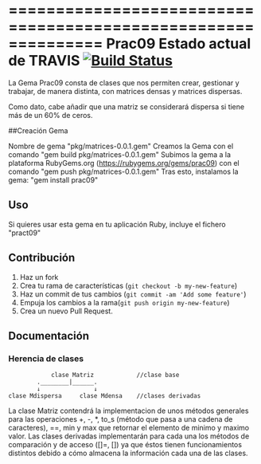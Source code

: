 ==============================================================
Prac09
Estado actual de TRAVIS [![Build Status](https://travis-ci.org/alu0100699906/pract09.png?branch=master)](https://travis-ci.org/alu0100699906/pract09)
==============================================================


La Gema Prac09 consta de clases que nos permiten crear, gestionar y trabajar, de manera distinta, con matrices densas y matrices dispersas. 

Como dato, cabe añadir que una matriz se considerará dispersa si tiene más de un 60% de ceros.

##Creación Gema

Nombre de gema "pkg/matrices-0.0.1.gem"
Creamos la Gema con el comando "gem build pkg/matrices-0.0.1.gem"
Subimos la gema a la plataforma RubyGems.org (https://rubygems.org/gems/prac09) con el comando "gem push pkg/matrices-0.0.1.gem"
Tras esto, instalamos la gema: "gem install prac09"

## Uso

Si quieres usar esta gema en tu aplicación Ruby, incluye el fichero "pract09"

## Contribución

1. Haz un fork
2. Crea tu rama de características (`git checkout -b my-new-feature`)
3. Haz un commit de tus cambios (`git commit -am 'Add some feature'`)
4. Empuja los cambios a la rama(`git push origin my-new-feature`)
5. Crea un nuevo Pull Request.

## Documentación

### Herencia de clases

                clase Matriz            //clase base
            .________|______.   
            ↓               ↓   
    clase Mdispersa     clase Mdensa    //clases derivadas
        
La clase Matriz contendrá la implementacion de unos métodos generales para las operaciones +, -, *, to_s (método que pasa a una cadena de caracteres), ==, min y max que retornar el elemento de minimo y maximo valor. Las clases derivadas implementarán para cada una los métodos de comparación y de acceso ([]=, []) ya que éstos tienen funcionamientos distintos debido a cómo almacena la información cada una de las clases.



                    
